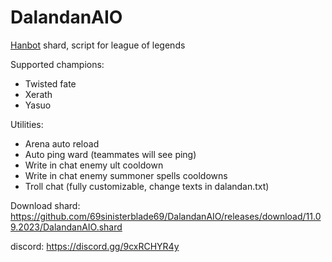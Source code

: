 # DalandanAIO
[Hanbot](https://t.me/hanbot_never_die) shard, script for league of legends

Supported champions:
- Twisted fate
- Xerath
- Yasuo

Utilities: 
- Arena auto reload 
- Auto ping ward (teammates will see ping) 
- Write in chat enemy ult cooldown
- Write in chat enemy summoner spells cooldowns
- Troll chat (fully customizable, change texts in dalandan.txt)

Download shard: https://github.com/69sinisterblade69/DalandanAIO/releases/download/11.09.2023/DalandanAIO.shard

discord: https://discord.gg/9cxRCHYR4y
